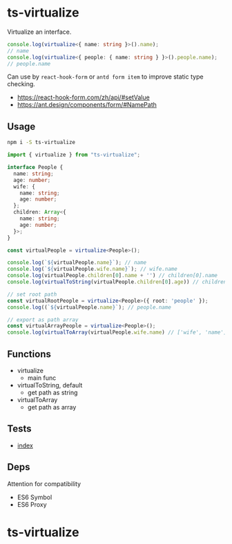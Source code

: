 # ts-virtualize

Virtualize an interface.

```ts
console.log(virtualize<{ name: string }>().name);
// name
console.log(virtualize<{ people: { name: string } }>().people.name);
// people.name
```

Can use by `react-hook-form` or `antd form item` to improve static type checking.

- https://react-hook-form.com/zh/api/#setValue
- https://ant.design/components/form/#NamePath

## Usage

```sh
npm i -S ts-virtualize
```

```ts
import { virtualize } from "ts-virtualize";

interface People {
  name: string;
  age: number;
  wife: {
    name: string;
    age: number;
  };
  children: Array<{
    name: string;
    age: number;
  }>;
}

const virtualPeople = virtualize<People>();

console.log(`${virtualPeople.name}`); // name
console.log(`${virtualPeople.wife.name}`); // wife.name
console.log(virtualPeople.children[0].name + '') // children[0].name
console.log(virtualToString(virtualPeople.children[0].age)) // children[0].age

// set root path
const virtualRootPeople = virtualize<People>({ root: 'people' });
console.log((`${virtualPeople.name}`); // people.name

// export as path array
const virtualArrayPeople = virtualize<People>();
console.log(virtualToArray(virtualPeople.wife.name) // ['wife', 'name']
```

## Functions

- virtualize
  - main func
- virtualToString, default
  - get path as string
- virtualToArray
  - get path as array

## Tests

- [index](/test/index.test.ts)

## Deps

Attention for compatibility

- ES6 Symbol
- ES6 Proxy

# ts-virtualize
